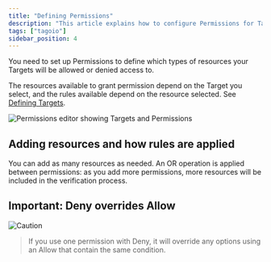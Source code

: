 ```yaml
---
title: "Defining Permissions"
description: "This article explains how to configure Permissions for Targets in TagoIO, what resources are available depending on the selected Target, and how permission rules are evaluated (including how Deny interacts with Allow)."
tags: ["tagoio"]
sidebar_position: 4
---
```

You need to set up Permissions to define which types of resources your Targets will be allowed or denied access to.

The resources available to grant permission depend on the Target you select, and the rules available depend on the resource selected. See [Defining Targets](../defining-targets).

![Permissions editor showing Targets and Permissions](/docs_imagem/tagoio/defining-permissions-2.png)

## Adding resources and how rules are applied
You can add as many resources as needed. An OR operation is applied between permissions: as you add more permissions, more resources will be included in the verification process.

## Important: Deny overrides Allow
![Caution](/docs_imagem/tagoio/caution.png)

> If you use one permission with Deny, it will override any options using an Allow that contain the same condition.